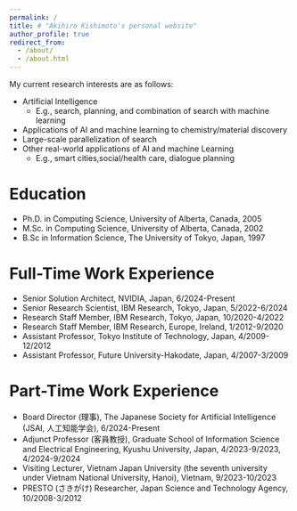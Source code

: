 ```yaml
---
permalink: /
title: # "Akihiro Kishimoto's personal website"
author_profile: true
redirect_from: 
  - /about/
  - /about.html
---
```

My current research interests are as follows: 

* Artificial Intelligence
  * E.g., search, planning, and combination of search with machine learning
* Applications of AI and machine learning to chemistry/material discovery
* Large-scale parallelization of search
* Other real-world applications of AI and machine Learning
  * E.g., smart cities,social/health care, dialogue planning

Education
======
* Ph.D. in Computing Science, University of Alberta, Canada, 2005
* M.Sc. in Computing Science, University of Alberta, Canada, 2002
* B.Sc in Information Science, The University of Tokyo, Japan, 1997

Full-Time Work Experience 
======
* Senior Solution Architect, NVIDIA, Japan, 6/2024-Present
* Senior Research Scientist, IBM Research, Tokyo, Japan, 5/2022-6/2024
* Research Staff Member, IBM Research, Tokyo, Japan, 10/2020-4/2022
* Research Staff Member, IBM Research, Europe, Ireland, 1/2012-9/2020
* Assistant Professor, Tokyo Institute of Technology, Japan, 4/2009-12/2012
* Assistant Professor, Future University-Hakodate, Japan, 4/2007-3/2009 

Part-Time Work Experience 
======
* Board Director (理事), The Japanese Society for Artificial Intelligence (JSAI, 人工知能学会), 6/2024-Present
* Adjunct Professor (客員教授), Graduate School of Information Science and Electrical Engineering, Kyushu University, Japan, 4/2023-9/2023, 4/2024-9/2024 
* Visiting Lecturer, Vietnam Japan University (the seventh university under Vietnam National University, Hanoi), Vietnam, 9/2023-10/2023 
* PRESTO (さきがけ) Researcher, Japan Science and Technology Agency, 10/2008-3/2012
